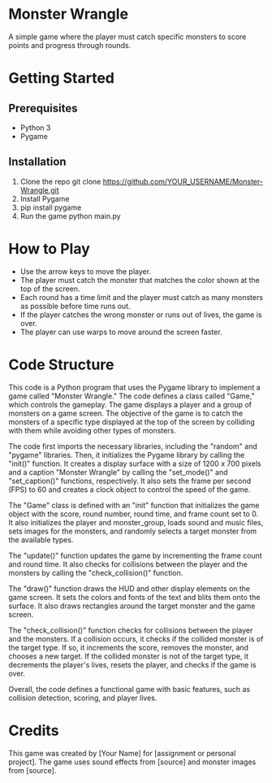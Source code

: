 # Monster Wrangle
A simple game where the player must catch specific monsters to score points and progress through rounds.

# Getting Started
## Prerequisites
* Python 3
* Pygame

## Installation
1. Clone the repo
git clone https://github.com/YOUR_USERNAME/Monster-Wrangle.git
2. Install Pygame
3. pip install pygame
4. Run the game
python main.py
# How to Play
* Use the arrow keys to move the player.
* The player must catch the monster that matches the color shown at the top of the screen.
* Each round has a time limit and the player must catch as many monsters as possible before time runs out.
* If the player catches the wrong monster or runs out of lives, the game is over.
* The player can use warps to move around the screen faster.
# Code Structure
This code is a Python program that uses the Pygame library to implement a game called "Monster Wrangle." The code defines a class called "Game," which controls the gameplay. The game displays a player and a group of monsters on a game screen. The objective of the game is to catch the monsters of a specific type displayed at the top of the screen by colliding with them while avoiding other types of monsters.

The code first imports the necessary libraries, including the "random" and "pygame" libraries. Then, it initializes the Pygame library by calling the "init()" function. It creates a display surface with a size of 1200 x 700 pixels and a caption "Monster Wrangle" by calling the "set_mode()" and "set_caption()" functions, respectively. It also sets the frame per second (FPS) to 60 and creates a clock object to control the speed of the game.

The "Game" class is defined with an "init" function that initializes the game object with the score, round number, round time, and frame count set to 0. It also initializes the player and monster_group, loads sound and music files, sets images for the monsters, and randomly selects a target monster from the available types.

The "update()" function updates the game by incrementing the frame count and round time. It also checks for collisions between the player and the monsters by calling the "check_collision()" function.

The "draw()" function draws the HUD and other display elements on the game screen. It sets the colors and fonts of the text and blits them onto the surface. It also draws rectangles around the target monster and the game screen.

The "check_collision()" function checks for collisions between the player and the monsters. If a collision occurs, it checks if the collided monster is of the target type. If so, it increments the score, removes the monster, and chooses a new target. If the collided monster is not of the target type, it decrements the player's lives, resets the player, and checks if the game is over.

Overall, the code defines a functional game with basic features, such as collision detection, scoring, and player lives.
# Credits
This game was created by [Your Name] for [assignment or personal project]. The game uses sound effects from [source] and monster images from [source].